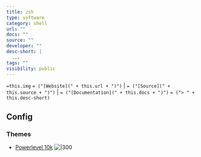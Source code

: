 ```yaml
---
title: zsh
type: software
category: shell
url: ""
docs: ""
source: ""
developer: ""
desc-short: |
  ...
tags: ""
visibility: public
---
```

`=this.img` `= ("[Website](" + this.url + ")")` |  `= ("[Source](" + this.source + ")")` | `= ("[Documentation](" + this.docs + ")")`
`= ("> " + this.desc-short)`

## Config

### Themes

- [Powerlevel 10k](https://github.com/romkatv/powerlevel10k)
  ![|300](https://raw.githubusercontent.com/romkatv/powerlevel10k-media/master/prompt-styles-high-contrast.png)
